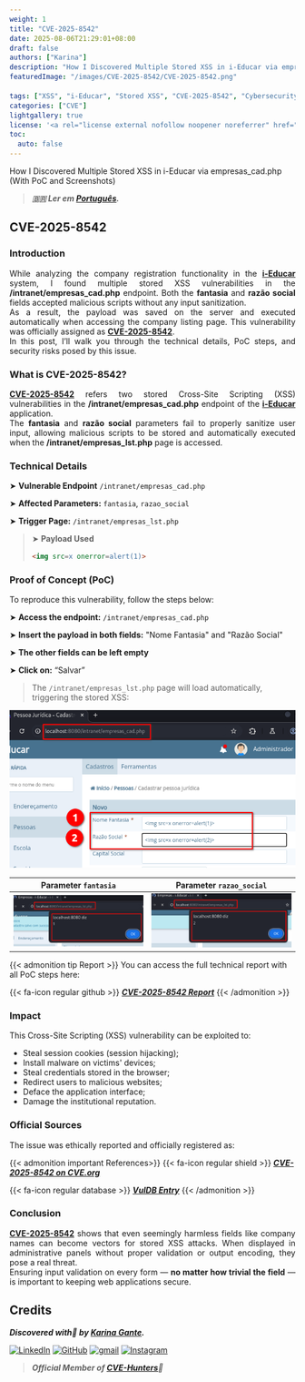 ```yaml
---
weight: 1
title: "CVE-2025-8542"
date: 2025-08-06T21:29:01+08:00
draft: false
authors: ["Karina"]
description: "How I Discovered Multiple Stored XSS in i-Educar via empresas_cad.php (With PoC and Screenshots)"
featuredImage: "/images/CVE-2025-8542/CVE-2025-8542.png"

tags: ["XSS", "i-Educar", "Stored XSS", "CVE-2025-8542", "Cybersecurity"]
categories: ["CVE"]
lightgallery: true
license: '<a rel="license external nofollow noopener noreferrer" href="https://creativecommons.org/licenses/by-nc/4.0/" target="_blank">CC BY-NC 4.0</a>'
toc:
  auto: false
---
```


How I Discovered Multiple Stored XSS in i-Educar via empresas_cad.php (With PoC and Screenshots)

<!--more-->

> ***🇧🇷 Ler em [Português](http://karinagante.github.io/pt-br/cve-2025-8542).***

## CVE-2025-8542

### Introduction

<p align="justify">While analyzing the company registration functionality in the <b><a href="https://github.com/portabilis/i-educar" target=_blank>i-Educar</a></b> system, I found multiple stored XSS vulnerabilities in the <b>/intranet/empresas_cad.php</b> endpoint. Both the <b>fantasia</b> and <b>razão social</b> fields accepted malicious scripts without any input sanitization. </br> As a result, the payload was saved on the server and executed automatically when accessing the company listing page. This vulnerability was officially assigned as <b><a href="https://www.cve.org/CVERecord?id=CVE-2025-8542" target=_blank>CVE-2025-8542</a></b>. </br> In this post, I’ll walk you through the technical details, PoC steps, and security risks posed by this issue. </p>

### What is CVE-2025-8542?

<p align="justify"><b><a href="https://www.cve.org/CVERecord?id=CVE-2025-8542" target=_blank>CVE-2025-8542</a></b> refers two stored Cross-Site Scripting (XSS) vulnerabilities in the <b>/intranet/empresas_cad.php</b> endpoint of the <b><a href="https://github.com/portabilis/i-educar" target=_blank>i-Educar</a></b> application. </br> The <b>fantasia</b> and <b>razão social</b> parameters fail to properly sanitize user input, allowing malicious scripts to be stored and automatically executed when the <b>/intranet/empresas_lst.php</b> page is accessed. </p>

### Technical Details

➤ **Vulnerable Endpoint** `/intranet/empresas_cad.php`

➤ **Affected Parameters:** `fantasia`, `razao_social`

➤ **Trigger Page:** `/intranet/empresas_lst.php`

> ➤ **Payload Used** 
> ```html
><img src=x onerror=alert(1)>
>```

### Proof of Concept (PoC)

To reproduce this vulnerability, follow the steps below:

➤ **Access the endpoint:** `/intranet/empresas_cad.php`

➤ **Insert the payload in both fields:** "Nome Fantasia" and "Razão Social"

➤ **The other fields can be left empty**

➤ **Click on:** “Salvar”

> The `/intranet/empresas_lst.php` page will load automatically, triggering the stored XSS:

![](/images/CVE-2025-8542/PoC1.png) 

|   Parameter `fantasia`         |    Parameter `razao_social`        |
|:------------:|:------------:|
| ![](/images/CVE-2025-8542/PoC2.png)    | ![](/images/CVE-2025-8542/PoC3.png)  |

{{< admonition tip Report >}} 
You can access the full technical report with all PoC steps here:

{{< fa-icon regular github >}} 
***[CVE-2025-8542 Report](https://github.com/KarinaGante/KG-Sec/blob/main/CVEs/i-Educar/CVE-2025-8542.md)***
{{< /admonition >}}

### Impact

This Cross-Site Scripting (XSS) vulnerability can be exploited to:

- Steal session cookies (session hijacking);
- Install malware on victims' devices;
- Steal credentials stored in the browser;
- Redirect users to malicious websites;
- Deface the application interface;
- Damage the institutional reputation.

### Official Sources

The issue was ethically reported and officially registered as:

{{< admonition important References>}} 
{{< fa-icon regular shield >}} 
***[CVE-2025-8542 on CVE.org](https://www.cve.org/CVERecord?id=CVE-2025-8542)***

{{< fa-icon regular database >}} 
***[VulDB Entry](https://vuldb.com/?id.318671)***
{{< /admonition >}}

### Conclusion

<p align="justify"><b><a href="https://www.cve.org/CVERecord?id=CVE-2025-8542" target=_blank>CVE-2025-8542</a></b> shows that even seemingly harmless fields like company names can become vectors for stored XSS attacks. When displayed in administrative panels without proper validation or output encoding, they pose a real threat. </br> Ensuring input validation on every form — <b>no matter how trivial the field</b> — is important to keeping web applications secure.</p>

## Credits

***Discovered with💜 by [Karina Gante](https://karinagante.github.io/).***

[![LinkedIn](https://skillicons.dev/icons?i=linkedin&theme=dark)](https://www.linkedin.com/in/karina-gante/)
[![GitHub](https://skillicons.dev/icons?i=github&theme=dark)](https://www.github.com/KarinaGante/)
[![gmail](https://skillicons.dev/icons?i=gmail&theme=dark)](mailto:karina.gante1@gmail.com)
[![Instagram](https://skillicons.dev/icons?i=instagram&theme=dark)](https://www.instagram.com/karinovisk02/)

> ***Official Member of [CVE-Hunters](https://www.cvehunters.com/)🏹***